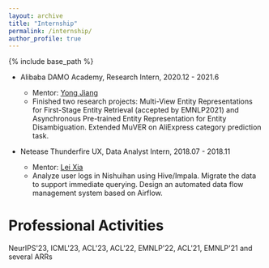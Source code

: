 ```yaml
---
layout: archive
title: "Internship"
permalink: /internship/
author_profile: true
---
```


{% include base_path %}

* Alibaba DAMO Academy, Research Intern, 2020.12 - 2021.6
  - Mentor: [Yong Jiang](https://scholar.google.co.id/citations?user=sxXZWQQAAAAJ&hl=no)
  - Finished two research projects: Multi-View Entity Representations for First-Stage Entity Retrieval (accepted by EMNLP2021) and Asynchronous Pre-trained Entity Representation for Entity Disambiguation. Extended MuVER on AliExpress category prediction task. 
    
* Netease Thunderfire UX, Data Analyst Intern, 2018.07 - 2018.11
  - Mentor: [Lei Xia]()
  - Analyze user logs in Nishuihan using Hive/Impala. Migrate the data to support immediate querying. Design an automated data flow management system based on Airflow.


Professional Activities
=====
NeurIPS'23, ICML'23, ACL'23, ACL'22, EMNLP'22, ACL'21, EMNLP'21 and several ARRs


